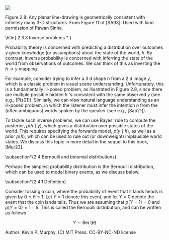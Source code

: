 ![](https://cdn.mathpix.com/cropped/2024_06_13_ab164e7d058b84145366g-1.jpg?height=387&width=250&top_left_y=202&top_left_x=872)

Figure 2.8: Any planar line-drawing is geometrically consistent with infinitely many 3-D structures. From Figure 11 of [SA93]. Used with kind permission of Pawan Sinha.

\title{
2.3.3 Inverse problems *
}

Probability theory is concerned with predicting a distribution over outcomes $y$ given knowledge (or assumptions) about the state of the world, $h$. By contrast, inverse probability is concerned with inferring the state of the world from observations of outcomes. We can think of this as inverting the $h \rightarrow y$ mapping.

For example, consider trying to infer a $3 \mathrm{~d}$ shape $h$ from a $2 \mathrm{~d}$ image $y$, which is a classic problem in visual scene understanding. Unfortunately, this is a fundamentally ill-posed problem, as illustrated in Figure 2.8, since there are multiple possible hidden $h$ 's consistent with the same observed $y$ (see e.g., [Piz01]). Similarly, we can view natural language understanding as an ill-posed problem, in which the listener must infer the intention $h$ from the (often ambiguous) words spoken by the speaker (see e.g., [Sab21]).

To tackle such inverse problems, we can use Bayes' rule to compute the posterior, $p(h \mid y)$, which gives a distribution over possible states of the world. This requires specifying the forwards model, $p(y \mid h)$, as well as a prior $p(h)$, which can be used to rule out (or downweight) implausible world states. We discuss this topic in more detail in the sequel to this book, [Mur23].

\subsection*{2.4 Bernoulli and binomial distributions}

Perhaps the simplest probability distribution is the Bernoulli distribution, which can be used to model binary events, as we discuss below.

\subsection*{2.4.1 Definition}

Consider tossing a coin, where the probability of event that it lands heads is given by $0 \leq \theta \leq 1$. Let $Y=1$ denote this event, and let $Y=0$ denote the event that the coin lands tails. Thus we are assuming that $p(Y=1)=\theta$ and $p(Y=0)=1-\theta$. This is called the Bernoulli distribution, and can be written as follows

$$
Y \sim \operatorname{Ber}(\theta)
$$

Author: Kevin P. Murphy. (C) MIT Press. CC-BY-NC-ND license